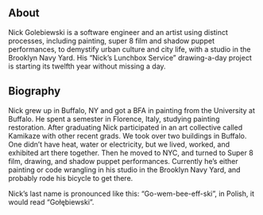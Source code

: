 ## About

Nick Golebiewski is a software engineer and an artist using distinct processes, including painting, super 8 film and shadow puppet performances, to demystify urban culture and city life, with a studio in the Brooklyn Navy Yard. His “Nick’s Lunchbox Service” drawing-a-day project is starting its twelfth year without missing a day.

## Biography

Nick grew up in Buffalo, NY and got a BFA in painting from the University at Buffalo. He spent a semester in Florence, Italy, studying painting restoration. After graduating Nick participated in an art collective called Kamikaze with other recent grads. We took over two buildings in Buffalo. One didn’t have heat, water or electricity, but we lived, worked, and exhibited art there together. Then he moved to NYC, and turned to Super 8 film, drawing, and shadow puppet performances. Currently he’s either painting or code wrangling in his studio in the Brooklyn Navy Yard, and probably rode his bicycle to get there.

Nick’s last name is pronounced like this: “Go-wem-bee-eff-ski”, in Polish, it would read “Gołębiewski”.